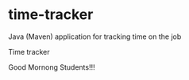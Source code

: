 # time-tracker
Java (Maven) application for tracking time on the job

Time tracker

Good Mornong Students!!!
